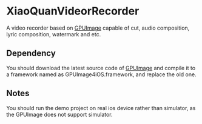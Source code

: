 # XiaoQuanVideorRecorder
A video recorder based on [GPUImage](https://github.com/BradLarson/GPUImage) capable of cut, audio composition, lyric composition, watermark and etc.
## Dependency
You should download the latest source code of [GPUImage](https://github.com/BradLarson/GPUImage) and compile it to a framework named as GPUImage4iOS.framework, and replace the old one.
## Notes
You should run the demo project on real ios device rather than simulator, as the GPUImage does not support simulator.